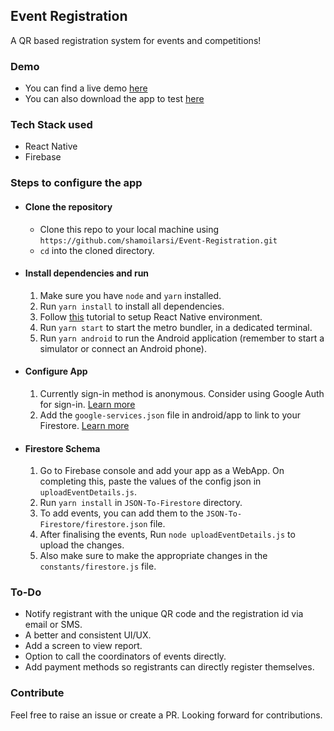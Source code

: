 ## Event Registration

A QR based registration system for events and competitions!

### Demo

- You can find a live demo [here](https://linkedIn.com/in/shamoilarsi)
- You can also download the app to test [here](https://drive.google.com/file/d/1Yul7poaKJm7T3Z9q-jDp2DRR8NmTn2A1/view?usp=sharing)

### Tech Stack used

- React Native
- Firebase

### Steps to configure the app

- #### Clone the repository

  - Clone this repo to your local machine using `https://github.com/shamoilarsi/Event-Registration.git`
  - `cd` into the cloned directory.

- #### Install dependencies and run

  1. Make sure you have `node` and `yarn` installed.
  2. Run `yarn install` to install all dependencies.
  3. Follow [this](https://www.tutorialspoint.com/react_native/react_native_environment_setup.htm) tutorial to setup React Native environment.
  4. Run `yarn start` to start the metro bundler, in a dedicated terminal.
  5. Run `yarn android` to run the Android application (remember to start a simulator or connect an Android phone).

- #### Configure App

  1. Currently sign-in method is anonymous. Consider using Google Auth for sign-in. [Learn more](https://rnfirebase.io/auth/social-auth#google)
  2. Add the `google-services.json` file in android/app to link to your Firestore. [Learn more](https://rnfirebase.io/#2-android-setup)

- #### Firestore Schema

  1. Go to Firebase console and add your app as a WebApp. On completing this, paste the values of the config json in `uploadEventDetails.js`.
  2. Run `yarn install` in `JSON-To-Firestore` directory.
  3. To add events, you can add them to the `JSON-To-Firestore/firestore.json` file.
  4. After finalising the events, Run `node uploadEventDetails.js` to upload the changes.
  5. Also make sure to make the appropriate changes in the `constants/firestore.js` file.

### To-Do

- Notify registrant with the unique QR code and the registration id via email or SMS.
- A better and consistent UI/UX.
- Add a screen to view report.
- Option to call the coordinators of events directly.
- Add payment methods so registrants can directly register themselves.

### Contribute

Feel free to raise an issue or create a PR. Looking forward for contributions.
